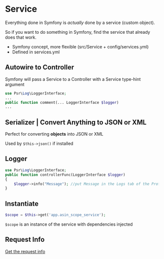 # Service

Everything done in Symfony is *actually* done by a service (custom object).

So if you want to do something in Symfony, find the service that already does that work.

- Symfony concept, more flexible (src/Service + config/services.yml)
- Defined in services.yml

## Autowire to Controller

Symfony will pass a Service to a Controller with a Service type-hint argument

```php
use Psr\Log\LoggerInterface;
...
public function comment(... LoggerInterface $logger)
...
```

## Serializer | Convert Anything to JSON or XML

Perfect for converting **objects** into JSON or XML

Used by `$this->json()` if installed

## Logger

```php
use Psr\Log\LoggerInterface;
public function controllerFunc(LoggerInterface $logger)
{
    $logger->info("Message"); //put Message in the Logs tab of the Profiler
}
```

## Instantiate

```php 
$scope = $this->get('app.asin_scope_service');
```
`$scope` is an instance of the service with dependencies injected

## Request Info

[Get the request info](https://symfony.com/doc/5.4/service_container/request.html)
